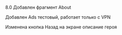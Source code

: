 

8.0 Добавлен фрагмент About

Добавлен Ads тестовый, работает только с VPN

Изменена кнопка Назад на экране описание героя

